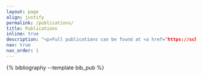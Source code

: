 ```yaml
---
layout: page
align: justify
permalink: /publications/
title: Publications
inline: true
description: "<p>Full publications can be found at <a href="https://scholar.google.com/citations?user=Fi6WlW0AAAAJ&amp;hl=en"><strong>Google Scholar</strong></a></p>. <br/> † represents the joint first author."
nav: true
nav_order: 1
---
```


<!-- _pages/publications.md -->
<div class="publications">

{% bibliography --template bib_pub %}

</div>
